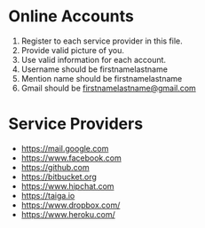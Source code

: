 # Online Accounts
1. Register to each service provider in this file.
2. Provide valid picture of you.
2. Use valid information for each account.
3. Username should be firstnamelastname
4. Mention name should be firstnamelastname
5. Gmail should be firstnamelastname@gmail.com

# Service Providers
- https://mail.google.com
- https://www.facebook.com
- https://github.com
- https://bitbucket.org
- https://www.hipchat.com
- https://taiga.io
- https://www.dropbox.com/
- https://www.heroku.com/
